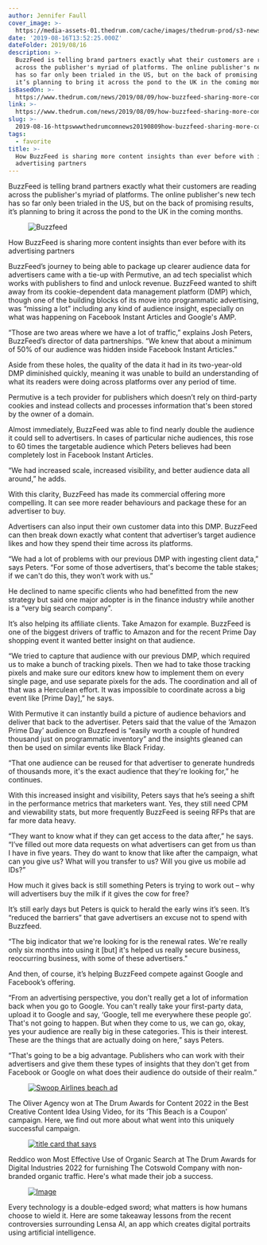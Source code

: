 ```yaml
---
author: Jennifer Faull
cover_image: >-
  https://media-assets-01.thedrum.com/cache/images/thedrum-prod/s3-news-tmp-56002-buzzfeed_0--default--940.png
date: '2019-08-16T13:52:25.000Z'
dateFolder: 2019/08/16
description: >-
  BuzzFeed is telling brand partners exactly what their customers are reading
  across the publisher's myriad of platforms. The online publisher's new tech
  has so far only been trialed in the US, but on the back of promising results,
  it’s planning to bring it across the pond to the UK in the coming months.
isBasedOn: >-
  https://www.thedrum.com/news/2019/08/09/how-buzzfeed-sharing-more-content-insights-ever-with-its-advertising-partners
link: >-
  https://www.thedrum.com/news/2019/08/09/how-buzzfeed-sharing-more-content-insights-ever-with-its-advertising-partners
slug: >-
  2019-08-16-httpswwwthedrumcomnews20190809how-buzzfeed-sharing-more-content-insights-ever-with-its-advertising-partners
tags:
  - favorite
title: >-
  How BuzzFeed is sharing more content insights than ever before with its
  advertising partners
---
```

<p>BuzzFeed is telling brand partners exactly what their customers are reading across the publisher's myriad of platforms. The online publisher's new tech has so far only been trialed in the US, but on the back of promising results, it’s planning to bring it across the pond to the UK in the coming months.</p>
<figure><img alt="Buzzfeed" src="https://thedrum-media.imgix.net/thedrum-prod/s3/news/tmp/56002/buzzfeed_0.png?w=608&amp;ar=default&amp;fit=crop&amp;crop=faces,edges&amp;auto=format&amp;q=20&amp;dpr=3" srcset="https://thedrum-media.imgix.net/thedrum-prod/s3/news/tmp/56002/buzzfeed_0.png?w=608&amp;ar=default&amp;fit=crop&amp;crop=faces,edges&amp;auto=format&amp;dpr=1 1x, https://thedrum-media.imgix.net/thedrum-prod/s3/news/tmp/56002/buzzfeed_0.png?w=608&amp;ar=default&amp;fit=crop&amp;crop=faces,edges&amp;auto=format&amp;q=40&amp;dpr=2 2x, https://thedrum-media.imgix.net/thedrum-prod/s3/news/tmp/56002/buzzfeed_0.png?w=608&amp;ar=default&amp;fit=crop&amp;crop=faces,edges&amp;auto=format&amp;q=20&amp;dpr=3 3x"/></figure>
<p>How BuzzFeed is sharing more content insights than ever before with its advertising partners</p>
<p>BuzzFeed’s journey to being able to package up clearer audience data for advertisers came with a tie-up with Permutive, an ad tech specialist which works with publishers to find and unlock revenue. BuzzFeed wanted to shift away from its cookie-dependent data management platform (DMP) which, though one of the building blocks of its move into programmatic advertising, was “missing a lot” including any kind of audience insight, especially on what was happening on Facebook Instant Articles and Google's AMP.</p>
<p>“Those are two areas where we have a lot of traffic,” explains Josh Peters, BuzzFeed’s director of data partnerships. “We knew that about a minimum of 50% of our audience was hidden inside Facebook Instant Articles.”</p>
<p>Aside from these holes, the quality of the data it had in its two-year-old DMP diminished quickly, meaning it was unable to build an understanding of what its readers were doing across platforms over any period of time.</p>
<p>Permutive is a tech provider for publishers which doesn’t rely on third-party cookies and instead collects and processes information that's been stored by the owner of a domain.</p>
<p>Almost immediately, BuzzFeed was able to find nearly double the audience it could sell to advertisers. In cases of particular niche audiences, this rose to 60 times the targetable audience which Peters believes had been completely lost in Facebook Instant Articles.</p>
<p>“We had increased scale, increased visibility, and better audience data all around,” he adds.</p>
<p>With this clarity, BuzzFeed has made its commercial offering more compelling. It can see more reader behaviours and package these for an advertiser to buy.</p>
<p>Advertisers can also input their own customer data into this DMP. BuzzFeed can then break down exactly what content that advertiser’s target audience likes and how they spend their time across its platforms.</p>
<p>“We had a lot of problems with our previous DMP with ingesting client data,” says Peters. “For some of those advertisers, that's become the table stakes; if we can't do this, they won’t work with us.”</p>
<p>He declined to name specific clients who had benefitted from the new strategy but said one major adopter is in the finance industry while another is a “very big search company".</p>
<p>It’s also helping its affiliate clients. Take Amazon for example. BuzzFeed is one of the biggest drivers of traffic to Amazon and for the recent Prime Day shopping event it wanted better insight on that audience.</p>
<p>“We tried to capture that audience with our previous DMP, which required us to make a bunch of tracking pixels. Then we had to take those tracking pixels and make sure our editors knew how to implement them on every single page, and use separate pixels for the ads. The coordination and all of that was a Herculean effort. It was impossible to coordinate across a big event like [Prime Day],” he says.</p>
<p>With Permutive it can instantly build a picture of audience behaviors and deliver that back to the advertiser. Peters said that the value of the ‘Amazon Prime Day’ audience on Buzzfeed is “easily worth a couple of hundred thousand just on programmatic inventory” and the insights gleaned can then be used on similar events like Black Friday.</p>
<p>“That one audience can be reused for that advertiser to generate hundreds of thousands more, it's the exact audience that they're looking for,” he continues.</p>
<p>With this increased insight and visibility, Peters says that he’s seeing a shift in the performance metrics that marketers want. Yes, they still need CPM and viewability stats, but more frequently BuzzFeed is seeing RFPs that are far more data heavy.</p>
<p>“They want to know what if they can get access to the data after,” he says. “I’ve filled out more data requests on what advertisers can get from us than I have in five years. They do want to know that like after the campaign, what can you give us? What will you transfer to us? Will you give us mobile ad IDs?”</p>
<p>How much it gives back is still something Peters is trying to work out – why will advertisers buy the milk if it gives the cow for free?</p>
<p>It’s still early days but Peters is quick to herald the early wins it’s seen. It’s “reduced the barriers” that gave advertisers an excuse not to spend with Buzzfeed.</p>
<p>“The big indicator that we're looking for is the renewal rates. We're really only six months into using it [but] it's helped us really secure business, reoccurring business, with some of these advertisers."</p>
<p>And then, of course, it’s helping BuzzFeed compete against Google and Facebook’s offering.</p>
<p>“From an advertising perspective, you don't really get a lot of information back when you go to Google. You can't really take your first-party data, upload it to Google and say, ‘Google, tell me everywhere these people go’. That's not going to happen. But when they come to us, we can go, okay, yes your audience are really big in these categories. This is their interest. These are the things that are actually doing on here,” says Peters.</p>
<p>“That's going to be a big advantage. Publishers who can work with their advertisers and give them these types of insights that they don't get from Facebook or Google on what does their audience do outside of their realm.”</p>
<figure><a href="https://www.thedrum.com/news/2022/12/09/how-canadian-airline-swoop-used-the-beach-make-name-itself"><img alt="Swoop Airlines beach ad" src="https://thedrum-media.imgix.net/thedrum-prod/s3/news/tmp/832817/swoop_airlines_beach_ad.png?w=640&amp;ar=2:1&amp;fit=crop&amp;crop=faces,edges&amp;auto=format&amp;q=20&amp;dpr=3" srcset="https://thedrum-media.imgix.net/thedrum-prod/s3/news/tmp/832817/swoop_airlines_beach_ad.png?w=640&amp;ar=2:1&amp;fit=crop&amp;crop=faces,edges&amp;auto=format&amp;dpr=1 1x, https://thedrum-media.imgix.net/thedrum-prod/s3/news/tmp/832817/swoop_airlines_beach_ad.png?w=640&amp;ar=2:1&amp;fit=crop&amp;crop=faces,edges&amp;auto=format&amp;q=40&amp;dpr=2 2x, https://thedrum-media.imgix.net/thedrum-prod/s3/news/tmp/832817/swoop_airlines_beach_ad.png?w=640&amp;ar=2:1&amp;fit=crop&amp;crop=faces,edges&amp;auto=format&amp;q=20&amp;dpr=3 3x"/></a></figure>
<p>The Oliver Agency won at The Drum Awards for Content 2022 in the Best Creative Content Idea Using Video, for its ‘This Beach is a Coupon’ campaign. Here, we find out more about what went into this uniquely successful campaign.</p>
<figure><a href="https://www.thedrum.com/news/2022/12/07/how-reddico-boosted-the-cotsworld-company-s-non-branded-organic-traffic"><img alt="title card that says " src="https://thedrum-media.imgix.net/thedrum-prod/s3/news/tmp/798481/untitled_design_33_1.png?w=640&amp;ar=2:1&amp;fit=crop&amp;crop=faces,edges&amp;auto=format&amp;q=20&amp;dpr=3" srcset="https://thedrum-media.imgix.net/thedrum-prod/s3/news/tmp/798481/untitled_design_33_1.png?w=640&amp;ar=2:1&amp;fit=crop&amp;crop=faces,edges&amp;auto=format&amp;dpr=1 1x, https://thedrum-media.imgix.net/thedrum-prod/s3/news/tmp/798481/untitled_design_33_1.png?w=640&amp;ar=2:1&amp;fit=crop&amp;crop=faces,edges&amp;auto=format&amp;q=40&amp;dpr=2 2x, https://thedrum-media.imgix.net/thedrum-prod/s3/news/tmp/798481/untitled_design_33_1.png?w=640&amp;ar=2:1&amp;fit=crop&amp;crop=faces,edges&amp;auto=format&amp;q=20&amp;dpr=3 3x"/></a></figure>
<p>Reddico won Most Effective Use of Organic Search at The Drum Awards for Digital Industries 2022 for furnishing The Cotswold Company with non-branded organic traffic. Here's what made their job a success.</p>
<figure><a href="https://www.thedrum.com/news/2022/12/14/marketers-beware-ai-generated-art-might-be-fun-it-presents-serious-ethical-risks"><img alt="Image" src="https://thedrum-media.imgix.net/thedrum-prod/s3/news/tmp/689017/screen_shot_2022-12-14_at_1.35.54_pm.png?w=640&amp;ar=2:1&amp;fit=crop&amp;crop=faces,edges&amp;auto=format&amp;q=20&amp;dpr=3" srcset="https://thedrum-media.imgix.net/thedrum-prod/s3/news/tmp/689017/screen_shot_2022-12-14_at_1.35.54_pm.png?w=640&amp;ar=2:1&amp;fit=crop&amp;crop=faces,edges&amp;auto=format&amp;dpr=1 1x, https://thedrum-media.imgix.net/thedrum-prod/s3/news/tmp/689017/screen_shot_2022-12-14_at_1.35.54_pm.png?w=640&amp;ar=2:1&amp;fit=crop&amp;crop=faces,edges&amp;auto=format&amp;q=40&amp;dpr=2 2x, https://thedrum-media.imgix.net/thedrum-prod/s3/news/tmp/689017/screen_shot_2022-12-14_at_1.35.54_pm.png?w=640&amp;ar=2:1&amp;fit=crop&amp;crop=faces,edges&amp;auto=format&amp;q=20&amp;dpr=3 3x"/></a></figure>
<p>Every technology is a double-edged sword; what matters is how humans choose to wield it. Here are some takeaway lessons from the recent controversies surrounding Lensa AI, an app which creates digital portraits using artificial intelligence.</p>
